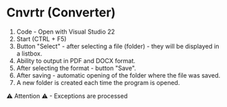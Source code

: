 # Cnvrtr (Converter)

1. Code - Open with Visual Studio 22
2. Start (CTRL + F5)
3. Button "Select" - after selecting a file (folder) - they will be displayed in a listbox.
4. Ability to output in PDF and DOCX format.
5. After selecting the format - button "Save".
6. After saving - automatic opening of the folder where the file was saved.
7. A new folder is created each time the program is opened.

⚠ Attention ⚠ - Exceptions are processed

